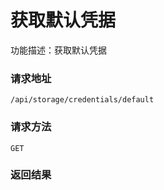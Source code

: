 # 获取默认凭据
功能描述：获取默认凭据

### 请求地址
```
/api/storage/credentials/default
```

### 请求方法
`GET`




### 返回结果


